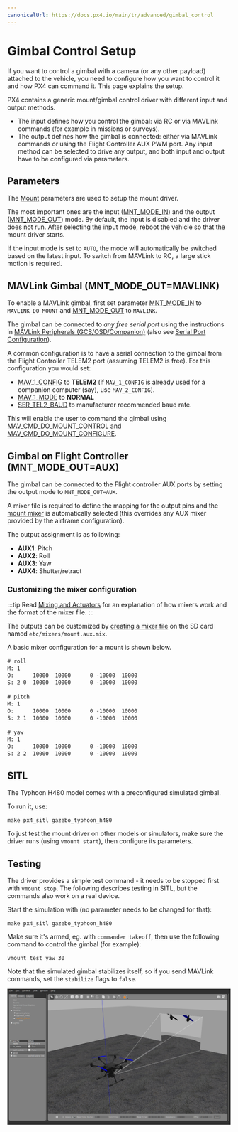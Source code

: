 ```yaml
---
canonicalUrl: https://docs.px4.io/main/tr/advanced/gimbal_control
---
```


# Gimbal Control Setup

If you want to control a gimbal with a camera (or any other payload) attached to the vehicle, you need to configure how you want to control it and how PX4 can command it. This page explains the setup.

PX4 contains a generic mount/gimbal control driver with different input and output methods.
- The input defines how you control the gimbal: via RC or via MAVLink commands (for example in missions or surveys).
- The output defines how the gimbal is connected: either via MAVLink commands or using the Flight Controller AUX PWM port. Any input method can be selected to drive any output, and both input and output have to be configured via parameters.

## Parameters

The [Mount](../advanced_config/parameter_reference.md#mount) parameters are used to setup the mount driver.

The most important ones are the input ([MNT_MODE_IN](../advanced_config/parameter_reference.md#MNT_MODE_IN)) and the output ([MNT_MODE_OUT](../advanced_config/parameter_reference.md#MNT_MODE_OUT)) mode. By default, the input is disabled and the driver does not run. After selecting the input mode, reboot the vehicle so that the mount driver starts.

If the input mode is set to `AUTO`, the mode will automatically be switched based on the latest input. To switch from MAVLink to RC, a large stick motion is required.

## MAVLink Gimbal (MNT_MODE_OUT=MAVLINK)

To enable a MAVLink gimbal, first set parameter [MNT_MODE_IN](../advanced_config/parameter_reference.md#MNT_MODE_IN) to `MAVLINK_DO_MOUNT` and [MNT_MODE_OUT](../advanced_config/parameter_reference.md#MNT_MODE_OUT) to `MAVLINK`.

The gimbal can be connected to *any free serial port* using the instructions in [MAVLink Peripherals (GCS/OSD/Companion)](../peripherals/mavlink_peripherals.md) (also see [Serial Port Configuration](../peripherals/serial_configuration.md#serial-port-configuration)).

A common configuration is to have a serial connection to the gimbal from the Flight Controller TELEM2 port (assuming TELEM2 is free). For this configuration you would set:
- [MAV_1_CONFIG](../advanced_config/parameter_reference.md#MAV_1_CONFIG) to **TELEM2** (if `MAV_1_CONFIG` is already used for a companion computer (say), use `MAV_2_CONFIG`).
- [MAV_1_MODE](../advanced_config/parameter_reference.md#MAV_1_MODE) to **NORMAL**
- [SER_TEL2_BAUD](../advanced_config/parameter_reference.md#SER_TEL2_BAUD) to manufacturer recommended baud rate.

This will enable the user to command the gimbal using [MAV_CMD_DO_MOUNT_CONTROL](https://mavlink.io/en/messages/common.html#MAV_CMD_DO_MOUNT_CONTROL) and [MAV_CMD_DO_MOUNT_CONFIGURE](https://mavlink.io/en/messages/common.html#MAV_CMD_DO_MOUNT_CONFIGURE).


## Gimbal on Flight Controller (MNT_MODE_OUT=AUX)

The gimbal can be connected to the Flight controller AUX ports by setting the output mode to `MNT_MODE_OUT=AUX`.

A mixer file is required to define the mapping for the output pins and the [mount mixer](https://github.com/PX4/PX4-Autopilot/blob/master/ROMFS/px4fmu_common/mixers/mount.aux.mix) is automatically selected (this overrides any AUX mixer provided by the airframe configuration).

The output assignment is as following:
- **AUX1**: Pitch
- **AUX2**: Roll
- **AUX3**: Yaw
- **AUX4**: Shutter/retract

### Customizing the mixer configuration

:::tip
Read [Mixing and Actuators](../concept/mixing.md) for an explanation of how mixers work and the format of the mixer file.
:::

The outputs can be customized by [creating a mixer file](../concept/system_startup.md#starting-a-custom-mixer) on the SD card named `etc/mixers/mount.aux.mix`.

A basic mixer configuration for a mount is shown below.

```
# roll
M: 1
O:      10000  10000      0 -10000  10000
S: 2 0  10000  10000      0 -10000  10000

# pitch
M: 1
O:      10000  10000      0 -10000  10000
S: 2 1  10000  10000      0 -10000  10000

# yaw
M: 1
O:      10000  10000      0 -10000  10000
S: 2 2  10000  10000      0 -10000  10000
```


## SITL

The Typhoon H480 model comes with a preconfigured simulated gimbal.

To run it, use:
```
make px4_sitl gazebo_typhoon_h480
```

To just test the mount driver on other models or simulators, make sure the driver runs (using `vmount start`), then configure its parameters.


## Testing
The driver provides a simple test command - it needs to be stopped first with `vmount stop`. The following describes testing in SITL, but the commands also work on a real device.

Start the simulation with (no parameter needs to be changed for that):
```
make px4_sitl gazebo_typhoon_h480
```
Make sure it's armed, eg. with `commander takeoff`, then use the following command to control the gimbal (for example):
```
vmount test yaw 30
```

Note that the simulated gimbal stabilizes itself, so if you send MAVLink commands, set the `stabilize` flags to `false`.

![Gazebo Gimbal Simulation](../../assets/simulation/gazebo/gimbal-simulation.png)


